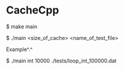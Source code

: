 # CacheCpp
$ make main

$ ./main <type> <size_of_cache> <name_of_test_file>
 
Example^.^

$ ./main int 10000 ./tests/loop_int_100000.dat 
